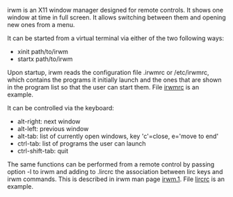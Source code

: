 irwm is an X11 window manager designed for remote controls. It shows one window
at time in full screen. It allows switching between them and opening new ones
from a menu.

It can be started from a virtual terminal via either of the two following ways:

- xinit path/to/irwm
- startx path/to/irwm

Upon startup, irwm reads the configuration file .irwmrc or /etc/irwmrc, which
contains the programs it initially launch and the ones that are shown in the
program list so that the user can start them. File [irwmrc](/irwmrc) is an
example.

It can be controlled via the keyboard:

- alt-right: next window
- alt-left: previous window
- alt-tab: list of currently open windows, key 'c'=close, e='move to end'
- ctrl-tab: list of programs the user can launch
- ctrl-shift-tab: quit

The same functions can be performed from a remote control by passing option -l
to irwm and adding to .lircrc the association between lirc keys and irwm
commands. This is described in irwm man page [irwm.1](/irwm.1). File
[lircrc](/lircrc) is an example.

